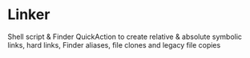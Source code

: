 # Linker
 Shell script & Finder QuickAction to create relative & absolute symbolic links, hard links, Finder aliases, file clones and legacy file copies
